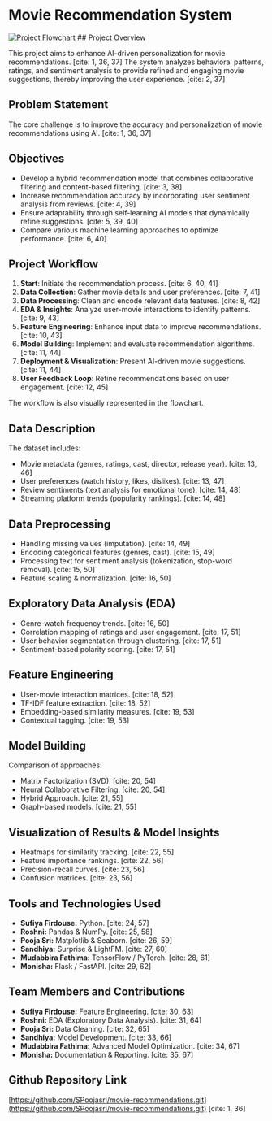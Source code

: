 # Movie Recommendation System

[![Project Flowchart](path/to/flowchart.png)](./path/to/flowchart.png)  ## Project Overview

This project aims to enhance AI-driven personalization for movie recommendations. [cite: 1, 36, 37] The system analyzes behavioral patterns, ratings, and sentiment analysis to provide refined and engaging movie suggestions, thereby improving the user experience. [cite: 2, 37]

## Problem Statement

The core challenge is to improve the accuracy and personalization of movie recommendations using AI. [cite: 1, 36, 37]

## Objectives

* Develop a hybrid recommendation model that combines collaborative filtering and content-based filtering. [cite: 3, 38]
* Increase recommendation accuracy by incorporating user sentiment analysis from reviews. [cite: 4, 39]
* Ensure adaptability through self-learning AI models that dynamically refine suggestions. [cite: 5, 39, 40]
* Compare various machine learning approaches to optimize performance. [cite: 6, 40]

## Project Workflow

1.  **Start**: Initiate the recommendation process. [cite: 6, 40, 41]
2.  **Data Collection**: Gather movie details and user preferences. [cite: 7, 41]
3.  **Data Processing**: Clean and encode relevant data features. [cite: 8, 42]
4.  **EDA & Insights**: Analyze user-movie interactions to identify patterns. [cite: 9, 43]
5.  **Feature Engineering**: Enhance input data to improve recommendations. [cite: 10, 43]
6.  **Model Building**: Implement and evaluate recommendation algorithms. [cite: 11, 44]
7.  **Deployment & Visualization**: Present AI-driven movie suggestions. [cite: 11, 44]
8.  **User Feedback Loop**: Refine recommendations based on user engagement. [cite: 12, 45]

The workflow is also visually represented in the flowchart.

## Data Description

The dataset includes:

* Movie metadata (genres, ratings, cast, director, release year). [cite: 13, 46]
* User preferences (watch history, likes, dislikes). [cite: 13, 47]
* Review sentiments (text analysis for emotional tone). [cite: 14, 48]
* Streaming platform trends (popularity rankings). [cite: 14, 48]

## Data Preprocessing

* Handling missing values (imputation). [cite: 14, 49]
* Encoding categorical features (genres, cast). [cite: 15, 49]
* Processing text for sentiment analysis (tokenization, stop-word removal). [cite: 15, 50]
* Feature scaling & normalization. [cite: 16, 50]

## Exploratory Data Analysis (EDA)

* Genre-watch frequency trends. [cite: 16, 50]
* Correlation mapping of ratings and user engagement. [cite: 17, 51]
* User behavior segmentation through clustering. [cite: 17, 51]
* Sentiment-based polarity scoring. [cite: 17, 51]

## Feature Engineering

* User-movie interaction matrices. [cite: 18, 52]
* TF-IDF feature extraction. [cite: 18, 52]
* Embedding-based similarity measures. [cite: 19, 53]
* Contextual tagging. [cite: 19, 53]

## Model Building

Comparison of approaches:

* Matrix Factorization (SVD). [cite: 20, 54]
* Neural Collaborative Filtering. [cite: 20, 54]
* Hybrid Approach. [cite: 21, 55]
* Graph-based models. [cite: 21, 55]

## Visualization of Results & Model Insights

* Heatmaps for similarity tracking. [cite: 22, 55]
* Feature importance rankings. [cite: 22, 56]
* Precision-recall curves. [cite: 23, 56]
* Confusion matrices. [cite: 23, 56]

## Tools and Technologies Used

* **Sufiya Firdouse:** Python. [cite: 24, 57]
* **Roshni:** Pandas & NumPy. [cite: 25, 58]
* **Pooja Sri:** Matplotlib & Seaborn. [cite: 26, 59]
* **Sandhiya:** Surprise & LightFM. [cite: 27, 60]
* **Mudabbira Fathima:** TensorFlow / PyTorch. [cite: 28, 61]
* **Monisha:** Flask / FastAPI. [cite: 29, 62]

## Team Members and Contributions

* **Sufiya Firdouse:** Feature Engineering. [cite: 30, 63]
* **Roshni:** EDA (Exploratory Data Analysis). [cite: 31, 64]
* **Pooja Sri:** Data Cleaning. [cite: 32, 65]
* **Sandhiya:** Model Development. [cite: 33, 66]
* **Mudabbira Fathima:** Advanced Model Optimization. [cite: 34, 67]
* **Monisha:** Documentation & Reporting. [cite: 35, 67]

## Github Repository Link

[https://github.com/SPoojasri/movie-recommendations.git](https://github.com/SPoojasri/movie-recommendations.git) [cite: 1, 36]
